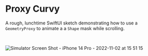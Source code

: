 # Proxy Curvy

A rough, lunchtime SwiftUI sketch demonstrating how to use a `GeometryProxy` to animate a a `Shape` mask while scrolling.

<br>

![Simulator Screen Shot - iPhone 14 Pro - 2022-11-02 at 15 51 15](https://user-images.githubusercontent.com/641197/199618015-91c96c07-53de-4db6-b301-1d8cf31d6d93.png)
